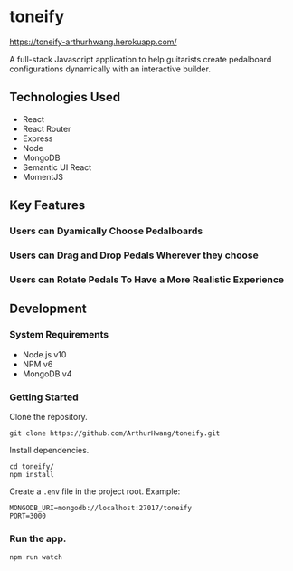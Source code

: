 # toneify

https://toneify-arthurhwang.herokuapp.com/

A full-stack Javascript application to help guitarists create pedalboard configurations dynamically with an interactive builder.

## Technologies Used
- React
- React Router
- Express
- Node
- MongoDB
- Semantic UI React
- MomentJS


## Key Features

### Users can Dyamically Choose Pedalboards

### Users can Drag and Drop Pedals Wherever they choose

### Users can Rotate Pedals To Have a More Realistic Experience

## Development

### System Requirements
- Node.js v10
- NPM v6
- MongoDB v4


### Getting Started

Clone the repository.
```
git clone https://github.com/ArthurHwang/toneify.git
```

Install dependencies.
```
cd toneify/
npm install
```

Create a `.env` file in the project root.  Example:
```
MONGODB_URI=mongodb://localhost:27017/toneify
PORT=3000
```

### Run the app.
```
npm run watch
```
